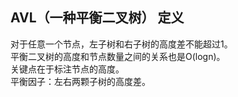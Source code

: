 ## AVL（一种平衡二叉树） 定义

对于任意一个节点，左子树和右子树的高度差不能超过1。  
平衡二叉树的高度和节点数量之间的关系也是O(logn)。  
关键点在于标注节点的高度。  
平衡因子：左右两颗子树的高度差。
